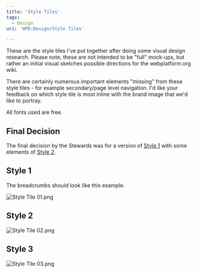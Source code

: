 ```yaml
---
title: 'Style Tiles'
tags:
  - Design
uri: 'WPD:Design/Style Tiles'

---
```

These are the style tiles I've put together after doing some visual design research. Please note, these are not intended to be "full" mock-ups, but rather an initial visual sketches possible directions for the webplatform.org wiki.

There are certainly numerous important elements "missing" from these style tiles - for example secondary/page level navigation. I'd like your feedback on which style tile is most inline with the brand image that we'd like to portray.

All fonts used are free.

## Final Decision

The final decision by the Stewards was for a version of [Style 1](#Style_1) with some elements of [Style 2](#Style_2).

## Style 1

The breadcrumbs should look like this example.

![Style Tile 01.png](//static.webplatform.org/5/5b/Style_Tile_01.png)

## Style 2

![Style Tile 02.png](//static.webplatform.org/e/e1/Style_Tile_02.png)

## Style 3

![Style Tile 03.png](//static.webplatform.org/d/d9/Style_Tile_03.png)
